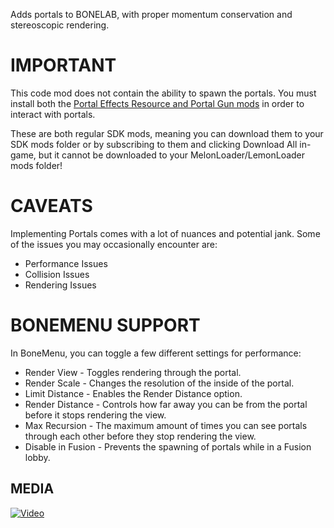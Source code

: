 Adds portals to BONELAB, with proper momentum conservation and stereoscopic rendering.

# IMPORTANT
This code mod does not contain the ability to spawn the portals. You must install both the [Portal Effects Resource and Portal Gun mods](https://mod.io/g/bonelab/c/portal-dependencies) in order to interact with portals.

These are both regular SDK mods, meaning you can download them to your SDK mods folder or by subscribing to them and clicking Download All in-game, but it cannot be downloaded to your MelonLoader/LemonLoader mods folder!

# CAVEATS
Implementing Portals comes with a lot of nuances and potential jank. Some of the issues you may occasionally encounter are:
- Performance Issues
- Collision Issues
- Rendering Issues

# BONEMENU SUPPORT
In BoneMenu, you can toggle a few different settings for performance:
- Render View - Toggles rendering through the portal.
- Render Scale - Changes the resolution of the inside of the portal.
- Limit Distance - Enables the Render Distance option.
- Render Distance - Controls how far away you can be from the portal before it stops rendering the view.
- Max Recursion - The maximum amount of times you can see portals through each other before they stop rendering the view.
- Disable in Fusion - Prevents the spawning of portals while in a Fusion lobby.

## MEDIA

[![Video](https://i.imgur.com/sWTyUiw.png)](https://youtu.be/rZlLk-Jw3cw)